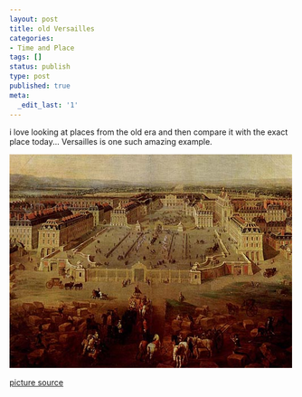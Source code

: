 ```yaml
---
layout: post
title: old Versailles
categories:
- Time and Place
tags: []
status: publish
type: post
published: true
meta:
  _edit_last: '1'
---
```

i love looking at places from the old era and then compare it with the exact place today... Versailles is one such amazing example.

![](/img/schloss-versailles.jpg "schloss-versailles")

[picture source](http://commons.wikimedia.org/wiki/File:Schloss-Versailles.jpg)
